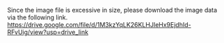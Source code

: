 Since the image file is excessive in size, please download the image data via the following link.
https://drive.google.com/file/d/1M3kzYqLK26KLHJIeHx9EjdhId-RFvUig/view?usp=drive_link
